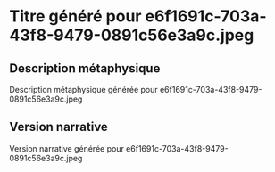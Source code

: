 # Titre généré pour e6f1691c-703a-43f8-9479-0891c56e3a9c.jpeg

## Description métaphysique
Description métaphysique générée pour e6f1691c-703a-43f8-9479-0891c56e3a9c.jpeg

## Version narrative
Version narrative générée pour e6f1691c-703a-43f8-9479-0891c56e3a9c.jpeg
